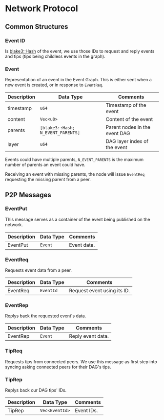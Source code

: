 # Network Protocol

## Common Structures

### Event ID

Is [blake3::Hash](https://docs.rs/blake3/latest/blake3/struct.Hash.html) 
of the event, we use those IDs to request and reply 
events and tips (tips being childless events in the graph).

### Event

Representation of an event in the Event Graph.
This is either sent when a new event is created, or in response to `EventReq`.

| Description   | Data Type      	                | Comments           		     |
|-------------- | --------------------------------- | ------------------------------ |
| timestamp	  	| `u64`                             | Timestamp of the event    	 |
| content	  	| `Vec<u8>`                         | Content of the event    	     |
| parents	  	| `[blake3::Hash; N_EVENT_PARENTS]` | Parent nodes in the event DAG  |
| layer	  	    | `u64`                             | DAG layer index of the event   |

Events could have multiple parents, `N_EVENT_PARENTS` is the maximum 
number of parents an event could have.

Receiving an event with missing parents, the node will issue `EventReq`
requesting the missing parent from a peer.


## P2P Messages

### EventPut

This message serves as a container of the event being published on 
the network.

| Description   | Data Type      	   | Comments           		|
|-------------- | -------------------- | -------------------------- |
| EventPut	  	| `Event`              | Event data.         		|

### EventReq

Requests event data from a peer.

| Description   | Data Type      	   | Comments           		   |
|-------------- | -------------------- | ----------------------------- |
| EventReq	  	| `EventId`            | Request event using its ID.   |

### EventRep

Replys back the requested event's data.

| Description   | Data Type      	   | Comments           		|
|-------------- | -------------------- | -------------------------- |
| EventRep	  	| `Event`              | Reply event data.     		|

### TipReq

Requests tips from connected peers.
We use this message as first step into syncing asking connected peers 
for their DAG's tips.

### TipRep

Replys back our DAG tips' IDs.

| Description   | Data Type      	   | Comments      |
|-------------- | -------------------- | ------------- |
| TipRep	  	| `Vec<EventId>`       | Event IDs.    |

